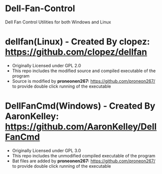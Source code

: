 # Dell-Fan-Control
Dell Fan Control Utilities for both Windows and Linux

# dellfan(Linux) - Created By clopez: https://github.com/clopez/dellfan
* Originally Licensed under GPL 2.0
* This repo includes the modified source and compiled executable of the program
* Source is modified by **proneonen267:** https://github.com/proneon267/ to provide double click running of the executable
# DellFanCmd(Windows) - Created By AaronKelley: https://github.com/AaronKelley/DellFanCmd
* Originally Licensed under GPL 3.0
* This repo includes the unmodified compiled executable of the program
* Bat files are added by **proneonen267:** https://github.com/proneon267/ to provide double click running of the executable

